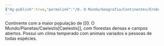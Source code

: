 ```yaml
---
{"dg-publish":true,"permalink":"/0. O Mundo/Geografia/Continentes/Érebos/","updated":"2025-06-15T19:42:29.015-03:00"}
---
```


Continente com a maior população de [[0. O Mundo/Planetas/Caelestis\|Caelestis]], com florestas densas e campos abertos. Possui um clima temperado com animais variados e pessoas de todas espécies.